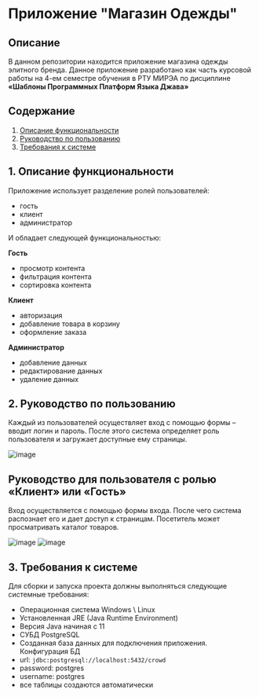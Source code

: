 # Приложение "Магазин Одежды"


## Описание
В данном репозитории находится приложение магазина одежды элитного бренда. Данное приложение разработано как часть курсовой работы на 4-ем семестре обучения в РТУ МИРЭА по дисциплине **«Шаблоны Программных Платформ Языка Джава»**

## Содержание
1. [Описание функциональности](#task0)
2. [Руководство по пользованию](#task1)
3. [Требования к системе](#task2)

## <a name="task0"></a> 1. Описание функциональности

Приложение использует разделение ролей пользователей:
- гость
- клиент
- администратор

И обладает следующей функциональностью:

**Гость**
- просмотр контента
- фильтрация контента
- сортировка контента

**Клиент**
- авторизация
- добавление товара в корзину
- оформление заказа

**Администратор**
- добавление данных
- редактирование данных
- удаление данных

## <a name="task1"></a> 2. Руководство по пользованию

Каждый из пользователей осуществляет вход с помощью формы – вводит логин и пароль. После этого система определяет роль пользователя и загружает доступные ему страницы.

![image](https://user-images.githubusercontent.com/47516839/173169771-7849762f-00c9-4a20-b92c-12893ec41793.png)


## Руководство для пользователя с ролью «Клиент» или «Гость»

Вход осуществляется с помощью формы входа. После чего система распознает его и дает доступ к страницам. Посетитель может просматривать каталог товаров.


![image](https://user-images.githubusercontent.com/47516839/173169862-bad9cd1c-c789-4772-a435-102650d4bdee.png)
![image](https://user-images.githubusercontent.com/47516839/173169883-89e77d29-8132-4b4c-8e6b-b61fb407ccbb.png)

## <a name="task2"></a> 3. Требования к системе

Для сборки и запуска проекта должны выполняться следующие системные требования:
-	Операционная система Windows \ Linux
-	Установленная JRE (Java Runtime Environment)
-	Версия Java начиная с 11
-	СУБД PostgreSQL
-	Созданная база данных для подключения приложения. Конфигурация БД
  - url: `jdbc:postgresql://localhost:5432/crowd`
  - password: postgres
  - username: postgres
  - все таблицы создаются автоматически

